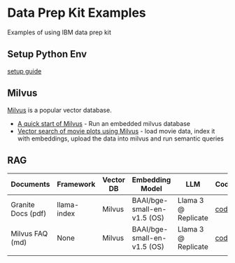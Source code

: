 # Data Prep Kit Examples

Examples of using IBM data prep kit

## Setup Python Env

[setup guide](./setup/setup-python-dev-env.md)

## Milvus

[Milvus](https://milvus.io/) is a popular vector database.

- [A quick start of Milvus](milvus/milvus_1_quick_start.ipynb) - Run an embedded milvus database
- [Vector search of movie plots using Milvus](milvus/milvus_2_movie_search.ipynb) - load movie data, index it with embeddings, upload the data into milvus and run semantic queries


## RAG

| Documents          | Framework   | Vector DB | Embedding Model             | LLM                 | Code                                                      | Notes                |
|--------------------|-------------|-----------|-----------------------------|---------------------|-----------------------------------------------------------|----------------------|
| Granite Docs (pdf) | llama-index | Milvus    | BAAI/bge-small-en-v1.5 (OS) | Llama 3 @ Replicate | [code](rag/rag_2_llamaindex_milvus_llama_replicate.ipynb) | Need REPLICATE TOKEN |
| Milvus FAQ (md)    | None        | Milvus    | BAAI/bge-small-en-v1.5 (OS) | Llama 3 @ Replicate | [code](rag/rag_3_milvus_llama_replicate.ipynb)            | Need REPLICATE TOKEN |
|                    |             |           |                             |                     |                                                           |                      |